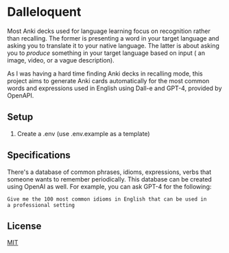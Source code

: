 # Dalleloquent

Most Anki decks used for language learning focus on
recognition rather than recalling. The former is presenting
a word in your target language and asking you to translate it
to your native language. The latter is about asking you to 
*produce* something in your target language based on input (
an image, video, or a vague description).

As I was having a hard time finding Anki decks in recalling mode,
this project aims to generate Anki cards automatically for the
most common words and expressions used in English using Dall-e and GPT-4,
provided by OpenAPI.

## Setup 

1) Create a .env (use .env.example as a template)

## Specifications

There's a database of common phrases, idioms, expressions, verbs that
someone wants to remember periodically. This database can be created
using OpenAI as well. For example, you can ask GPT-4 for the following: 

```
Give me the 100 most common idioms in English that can be used in 
a professional setting
```


## License

[MIT](./LICENSE)